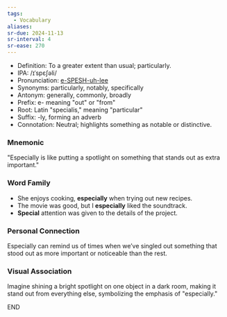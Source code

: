 ```yaml
---
tags:
  - Vocabulary
aliases:
sr-due: 2024-11-13
sr-interval: 4
sr-ease: 270
---
```

- Definition: To a greater extent than usual; particularly.
- IPA: /ɪˈspɛʃəli/
- Pronunciation: [e-SPESH-uh-lee](https://www.google.com/search?q=how+to+pronounce=especially)
- Synonyms: particularly, notably, specifically
- Antonym: generally, commonly, broadly
- Prefix: e- meaning "out" or "from"
- Root: Latin "specialis," meaning "particular"
- Suffix: -ly, forming an adverb
- Connotation: Neutral; highlights something as notable or distinctive.

### Mnemonic

"Especially is like putting a spotlight on something that stands out as extra important."

### Word Family

- She enjoys cooking, **especially** when trying out new recipes.
- The movie was good, but I **especially** liked the soundtrack.
- **Special** attention was given to the details of the project.

### Personal Connection

Especially can remind us of times when we’ve singled out something that stood out as more important or noticeable than the rest.

### Visual Association
Imagine shining a bright spotlight on one object in a dark room, making it stand out from everything else, symbolizing the emphasis of "especially."

END